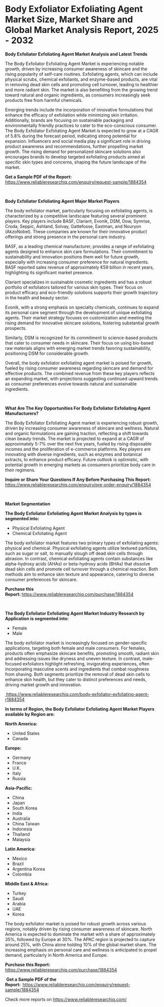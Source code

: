 <p><h1>Body Exfoliator Exfoliating Agent Market Size, Market Share and Global Market Analysis Report, 2025 - 2032</h1></p><p><strong>Body Exfoliator Exfoliating Agent Market Analysis and Latest Trends</strong></p>
<p><p>The Body Exfoliator Exfoliating Agent Market is experiencing notable growth, driven by increasing consumer awareness of skincare and the rising popularity of self-care routines. Exfoliating agents, which can include physical scrubs, chemical exfoliants, and enzyme-based products, are vital in removing dead skin cells and promoting cell turnover, leading to healthier and more radiant skin. The market is also benefiting from the growing trend toward natural and organic ingredients, as consumers increasingly seek products free from harmful chemicals.</p><p>Emerging trends include the incorporation of innovative formulations that enhance the efficacy of exfoliation while minimizing skin irritation. Additionally, brands are focusing on sustainable packaging and environmentally friendly practices to cater to the eco-conscious consumer. The Body Exfoliator Exfoliating Agent Market is expected to grow at a CAGR of 5.8% during the forecast period, indicating strong potential for expansion. Influencers and social media play a significant role in driving product awareness and recommendations, further propelling market growth. The rising demand for personalized skincare solutions also encourages brands to develop targeted exfoliating products aimed at specific skin types and concerns, shaping the future landscape of the market.</p></p>
<p><strong>Get a Sample PDF of the Report:&nbsp;</strong> <a href="https://www.reliableresearchiq.com/enquiry/request-sample/1884354?utm_campaign=2247&utm_medium=2&utm_source=Github&utm_content=ia&utm_term=03042025&utm_id=body-exfoliator-exfoliating-agent">https://www.reliableresearchiq.com/enquiry/request-sample/1884354</a></p>
<p>&nbsp;</p>
<p><strong>Body Exfoliator Exfoliating Agent Major Market Players</strong></p>
<p><p>The body exfoliator market, particularly focusing on exfoliating agents, is characterized by a competitive landscape featuring several prominent players. Key players include BASF, Clariant, Evonik, DSM, Dow, Symrise, Croda, Seppic, Ashland, Solvay, Gattefosse, Eastman, and Nouryon (AkzoNobel). These companies are known for their innovative product offerings and strong presence in the personal care industry.</p><p>BASF, as a leading chemical manufacturer, provides a range of exfoliating agents designed to enhance skin care formulations. Their commitment to sustainability and innovation positions them well for future growth, especially with increasing consumer preference for natural ingredients. BASF reported sales revenue of approximately €59 billion in recent years, highlighting its significant market presence.</p><p>Clariant specializes in sustainable cosmetic ingredients and has a robust portfolio of exfoliators tailored for various skin types. Their focus on product efficacy and eco-friendly solutions supports their growth trajectory in the health and beauty sector.</p><p>Evonik, with a strong emphasis on specialty chemicals, continues to expand its personal care segment through the development of unique exfoliating agents. Their market strategy focuses on customization and meeting the rising demand for innovative skincare solutions, fostering substantial growth prospects.</p><p>Similarly, DSM is recognized for its commitment to science-based products that cater to consumer needs in skincare. Their focus on using bio-based raw materials aligns with emerging market trends favoring sustainability, positioning DSM for considerable growth.</p><p>Overall, the body exfoliator exfoliating agent market is poised for growth, fueled by rising consumer awareness regarding skincare and demand for effective products. The combined revenue from these key players reflects an expanding market, with projections suggesting continued upward trends as consumer preferences evolve towards natural and sustainable ingredients.</p></p>
<p>&nbsp;</p>
<p><strong>What Are The Key Opportunities For Body Exfoliator Exfoliating Agent Manufacturers?</strong></p>
<p><p>The Body Exfoliator Exfoliating Agent market is experiencing robust growth, driven by increasing consumer awareness of skincare and wellness. Natural and organic formulations are gaining traction, reflecting a shift towards clean beauty trends. The market is projected to expand at a CAGR of approximately 5-7% over the next five years, fueled by rising disposable incomes and the proliferation of e-commerce platforms. Key players are innovating with diverse ingredients, such as enzymes and botanical extracts, to enhance product efficacy. Future outlook is optimistic, with potential growth in emerging markets as consumers prioritize body care in their regimens.</p></p>
<p><strong>Inquire or Share Your Questions If Any Before Purchasing This Report:</strong> <a href="https://www.reliableresearchiq.com/enquiry/pre-order-enquiry/1884354?utm_campaign=2247&utm_medium=2&utm_source=Github&utm_content=ia&utm_term=03042025&utm_id=body-exfoliator-exfoliating-agent">https://www.reliableresearchiq.com/enquiry/pre-order-enquiry/1884354</a></p>
<p>&nbsp;</p>
<p><strong>Market Segmentation</strong></p>
<p><strong>The Body Exfoliator Exfoliating Agent Market Analysis by types is segmented into:</strong></p>
<p><ul><li>Physical Exfoliating Agent</li><li>Chemical Exfoliating Agent</li></ul></p>
<p><p>The body exfoliator market features two primary types of exfoliating agents: physical and chemical. Physical exfoliating agents utilize textured particles, such as sugar or salt, to manually slough off dead skin cells through abrasion. In contrast, chemical exfoliating agents contain substances like alpha-hydroxy acids (AHAs) or beta-hydroxy acids (BHAs) that dissolve dead skin cells and promote cell turnover through a chemical reaction. Both methods aim to enhance skin texture and appearance, catering to diverse consumer preferences for skincare.</p></p>
<p><strong>Purchase this Report:&nbsp;</strong><a href="https://www.reliableresearchiq.com/purchase/1884354?utm_campaign=2247&utm_medium=2&utm_source=Github&utm_content=ia&utm_term=03042025&utm_id=body-exfoliator-exfoliating-agent">https://www.reliableresearchiq.com/purchase/1884354</a></p>
<p>&nbsp;</p>
<p><strong>The Body Exfoliator Exfoliating Agent Market Industry Research by Application is segmented into:</strong></p>
<p><ul><li>Female</li><li>Male</li></ul></p>
<p><p>The body exfoliator market is increasingly focused on gender-specific applications, targeting both female and male consumers. For females, products often emphasize skincare benefits, promoting smooth, radiant skin and addressing issues like dryness and uneven texture. In contrast, male-focused exfoliators highlight refreshing, invigorating experiences, often incorporating masculine scents and ingredients that combat roughness from shaving. Both segments prioritize the removal of dead skin cells to enhance skin health, but they cater to distinct preferences and needs, driving market growth and innovation.</p></p>
<p><a href="https://www.reliableresearchiq.com/body-exfoliator-exfoliating-agent-r1884354?utm_campaign=2247&utm_medium=2&utm_source=Github&utm_content=ia&utm_term=03042025&utm_id=body-exfoliator-exfoliating-agent">&nbsp;https://www.reliableresearchiq.com/body-exfoliator-exfoliating-agent-r1884354</a></p>
<p><strong>In terms of Region, the Body Exfoliator Exfoliating Agent Market Players available by Region are:</strong></p>
<p>
    <p> <strong> North America: </strong>
        <ul>
            <li>United States</li>
            <li>Canada</li>
        </ul>
        </p> 
    <p> <strong> Europe: </strong>
        <ul>
            <li>Germany</li>
            <li>France</li>
            <li>U.K.</li>
            <li>Italy</li>
            <li>Russia</li>
        </ul>
        </p> 
    <p> <strong> Asia-Pacific: </strong>
        <ul>
            <li>China</li>
            <li>Japan</li>
            <li>South Korea</li>
            <li>India</li>
            <li>Australia</li>
            <li>China Taiwan</li>
            <li>Indonesia</li>
            <li>Thailand</li>
            <li>Malaysia</li>
        </ul>
        </p> 
    <p> <strong> Latin America: </strong>
        <ul>
            <li>Mexico</li>
            <li>Brazil</li>
            <li>Argentina Korea</li>
            <li>Colombia</li>
        </ul>
        </p> 
    <p> <strong> Middle East & Africa: </strong>
        <ul>
            <li>Turkey</li>
            <li>Saudi</li>
            <li>Arabia</li>
            <li>UAE</li>
            <li>Korea</li>
        </ul>
    </p>
    </p>
<p><p>The body exfoliator market is poised for robust growth across various regions, notably driven by rising consumer awareness of skincare. North America is expected to dominate the market with a share of approximately 35%, followed by Europe at 30%. The APAC region is projected to capture around 25%, with China alone holding 10% of the global market share. The increasing emphasis on personal care and wellness is anticipated to propel demand, particularly in North America and Europe.</p></p>
<p><strong>Purchase this Report: </strong><a href="https://www.reliableresearchiq.com/purchase/1884354?utm_campaign=2247&utm_medium=2&utm_source=Github&utm_content=ia&utm_term=03042025&utm_id=body-exfoliator-exfoliating-agent">https://www.reliableresearchiq.com/purchase/1884354</a></p>
<p>&nbsp;<strong>Get a Sample PDF of the Report:&nbsp;&nbsp;</strong><a href="https://www.reliableresearchiq.com/enquiry/request-sample/1884354?utm_campaign=2247&utm_medium=2&utm_source=Github&utm_content=ia&utm_term=03042025&utm_id=body-exfoliator-exfoliating-agent">https://www.reliableresearchiq.com/enquiry/request-sample/1884354</a></p>
<p><strong></strong></p>
<p>Check more reports on <a href="https://www.reliableresearchiq.com/?utm_campaign=2247&utm_medium=2&utm_source=Github&utm_content=ia&utm_term=03042025&utm_id=body-exfoliator-exfoliating-agent">https://www.reliableresearchiq.com/</a></p>